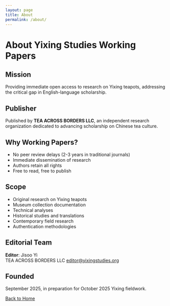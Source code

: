 ```yaml
---
layout: page
title: About
permalink: /about/
---
```


# About Yixing Studies Working Papers

## Mission
Providing immediate open access to research on Yixing teapots, addressing the critical gap in English-language scholarship.

## Publisher
Published by **TEA ACROSS BORDERS LLC**, an independent research organization dedicated to advancing scholarship on Chinese tea culture.

## Why Working Papers?
- No peer review delays (2-3 years in traditional journals)
- Immediate dissemination of research
- Authors retain all rights
- Free to read, free to publish

## Scope
- Original research on Yixing teapots
- Museum collection documentation
- Technical analyses
- Historical studies and translations
- Contemporary field research
- Authentication methodologies

## Editorial Team
**Editor**: Jisoo Yi  
TEA ACROSS BORDERS LLC 
editor@yixingstudies.org

## Founded
September 2025, in preparation for October 2025 Yixing fieldwork.

[Back to Home](/)